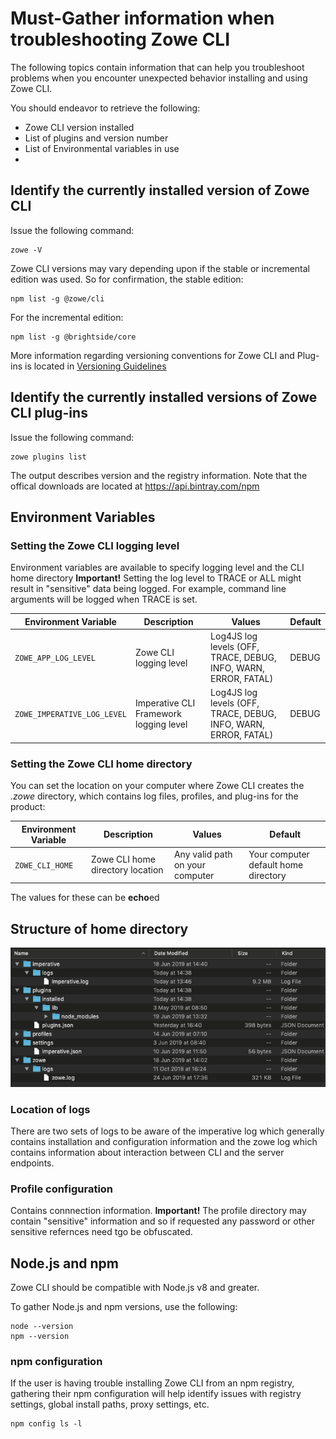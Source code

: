 # Must-Gather information when troubleshooting Zowe CLI

The following topics contain information that can help you troubleshoot problems when you encounter unexpected behavior installing and using Zowe CLI.

You should endeavor to retrieve the following:
- Zowe CLI version installed
- List of plugins and version number
- List of Environmental variables in use
- 

## Identify the currently installed version of Zowe CLI

Issue the following command:

```
zowe -V 
```
Zowe CLI versions may vary depending upon if the stable or incremental edition was used. So for confirmation, the stable edition:
```
npm list -g @zowe/cli
```
For the incremental edition:
```
npm list -g @brightside/core
```
More information regarding versioning conventions for Zowe CLI and Plug-ins is located in [Versioning Guidelines](https://github.com/zowe/zowe-cli/blob/master/docs/MaintainerVersioning.md) 

## Identify the currently installed versions of Zowe CLI plug-ins

Issue the following command:
```
zowe plugins list
```
The output describes version and the registry information. Note that the offical downloads are located at https://api.bintray.com/npm

## Environment Variables

### Setting the Zowe CLI logging level

Environment variables are available to specify logging level and the CLI home directory
**Important\!** Setting the log level to TRACE or ALL might result in "sensitive" data being logged. For example, command line arguments will be logged when TRACE is set.

| Environment Variable | Description | Values | Default |
| ---------------------- | ----------- |------- | ------- |
| `ZOWE_APP_LOG_LEVEL`        | Zowe CLI logging level            | Log4JS log levels (OFF, TRACE, DEBUG, INFO, WARN, ERROR, FATAL) | DEBUG   |
| `ZOWE_IMPERATIVE_LOG_LEVEL` | Imperative CLI Framework logging level | Log4JS log levels (OFF, TRACE, DEBUG, INFO, WARN, ERROR, FATAL) | DEBUG   |

### Setting the Zowe CLI home directory

You can set the location on your computer where Zowe CLI creates the *.zowe* directory, which contains log files, profiles, and plug-ins for the product:

| Environment Variable | Description | Values | Default |
| ---------------------- | ----------- | ------ | ------- |
| `ZOWE_CLI_HOME`  | Zowe CLI home directory location | Any valid path on your computer | Your computer default home directory |

The values for these can be **echo**ed

## Structure of home directory

![Home Directory](../../images/troubleshoot/cli/home_struc.png)

### Location of logs

There are two sets of logs to be aware of the imperative log which generally contains installation and configuration information and the zowe log which contains information about interaction between CLI and the server endpoints.

### Profile configuration
Contains connnection information. **Important\!** The profile directory may contain "sensitive" information and so if requested any password or other sensitive refernces need tgo be obfuscated.

## Node.js and npm
Zowe CLI should be compatible with Node.js v8 and greater. 

To gather Node.js and npm versions, use the following:
```
node --version
npm --version
```

### npm configuration 
If the user is having trouble installing Zowe CLI from an npm registry, gathering their npm configuration will help identify issues with registry settings, global install paths, proxy settings, etc.
```
npm config ls -l
```





